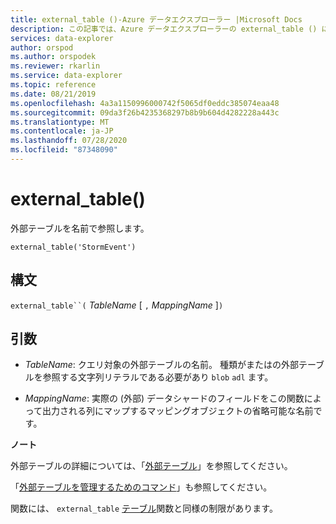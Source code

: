 ```yaml
---
title: external_table ()-Azure データエクスプローラー |Microsoft Docs
description: この記事では、Azure データエクスプローラーの external_table () について説明します。
services: data-explorer
author: orspod
ms.author: orspodek
ms.reviewer: rkarlin
ms.service: data-explorer
ms.topic: reference
ms.date: 08/21/2019
ms.openlocfilehash: 4a3a1150996000742f5065df0eddc385074eaa48
ms.sourcegitcommit: 09da3f26b4235368297b8b9b604d4282228a443c
ms.translationtype: MT
ms.contentlocale: ja-JP
ms.lasthandoff: 07/28/2020
ms.locfileid: "87348090"
---
```

# <a name="external_table"></a>external_table()

外部テーブルを名前で参照します。

```kusto
external_table('StormEvent')
```

## <a name="syntax"></a>構文

`external_table``(` *TableName* [ `,` *MappingName* ]`)`

## <a name="arguments"></a>引数

* *TableName*: クエリ対象の外部テーブルの名前。
  種類がまたはの外部テーブルを参照する文字列リテラルである必要があり `blob` `adl` ます。 <!-- TODO: Document data formats supported -->

* *MappingName*: 実際の (外部) データシャードのフィールドをこの関数によって出力される列にマップするマッピングオブジェクトの省略可能な名前です。

**ノート**

外部テーブルの詳細については、「[外部テーブル](schema-entities/externaltables.md)」を参照してください。

「[外部テーブルを管理するためのコマンド](../management/externaltables.md)」も参照してください。

関数には、 `external_table` [テーブル](tablefunction.md)関数と同様の制限があります。